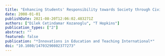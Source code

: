 ```yaml
---
title: "Enhancing Students' Responsibility towards Society through Civic Involvement Projects"
date: 2008-01-01
publishDate: 2021-08-20T12:06:02.483271Z
authors: ["Dilek Cetindamar Kozanoglu", "T Hopkins"]
publication_types: ["2"]
abstract: ""
featured: false
publication: "*Innovations in Education and Teaching International*"
doi: "10.1080/14703290802377273"
---
```



